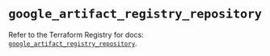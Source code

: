 # `google_artifact_registry_repository`

Refer to the Terraform Registry for docs: [`google_artifact_registry_repository`](https://registry.terraform.io/providers/hashicorp/google/5.16.0/docs/resources/artifact_registry_repository).
